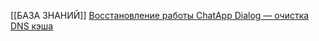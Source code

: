 [[БАЗА ЗНАНИЙ]]
[Восстановление работы ChatApp Dialog — очистка DNS кэша](https://chatapp.online/ru/help/update-dns/)